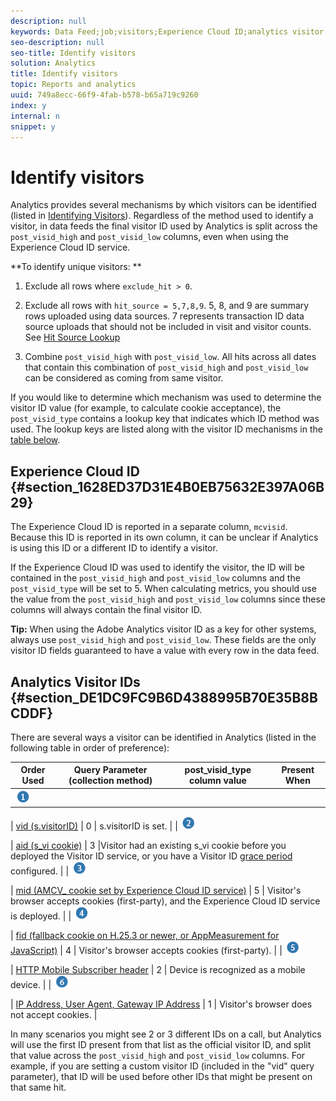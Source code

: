 ```yaml
---
description: null
keywords: Data Feed;job;visitors;Experience Cloud ID;analytics visitor id;identify
seo-description: null
seo-title: Identify visitors
solution: Analytics
title: Identify visitors
topic: Reports and analytics
uuid: 749a8ecc-66f9-4fab-b578-b65a719c9260
index: y
internal: n
snippet: y
---
```


# Identify visitors

Analytics provides several mechanisms by which visitors can be identified (listed in [Identifying Visitors](../../analytics-data-feed/c-df-contents/datafeeds-visid.md#concept_BE966BABA7D0475BB706BC6676B8FA11)). Regardless of the method used to identify a visitor, in data feeds the final visitor ID used by Analytics is split across the `post_visid_high` and `post_visid_low` columns, even when using the Experience Cloud ID service.

**To identify unique visitors: **

1. Exclude all rows where `exclude_hit > 0`. 
1. Exclude all rows with `hit_source = 5,7,8,9`. 5, 8, and 9 are summary rows uploaded using data sources. 7 represents transaction ID data source uploads that should not be included in visit and visitor counts. See [Hit Source Lookup](datafeeds-hit-source.md#concept_FE4C114F6A524F7593D5CAC944C36C42) 

1. Combine `post_visid_high` with `post_visid_low`. All hits across all dates that contain this combination of `post_visid_high` and `post_visid_low` can be considered as coming from same visitor.

If you would like to determine which mechanism was used to determine the visitor ID value (for example, to calculate cookie acceptance), the `post_visid_type` contains a lookup key that indicates which ID method was used. The lookup keys are listed along with the visitor ID mechanisms in the [table below](../../analytics-data-feed/c-df-contents/datafeeds-visid.md#table_D267D36451F643D1BB68AF6FEAA6AD1A).

## Experience Cloud ID {#section_1628ED37D31E4B0EB75632E397A06B29}

The Experience Cloud ID is reported in a separate column, `mcvisid`. Because this ID is reported in its own column, it can be unclear if Analytics is using this ID or a different ID to identify a visitor.

If the Experience Cloud ID was used to identify the visitor, the ID will be contained in the `post_visid_high` and `post_visid_low` columns and the `post_visid_type` will be set to 5. When calculating metrics, you should use the value from the `post_visid_high` and `post_visid_low` columns since these columns will always contain the final visitor ID.

**Tip:** When using the Adobe Analytics visitor ID as a key for other systems, always use `post_visid_high` and `post_visid_low`. These fields are the only visitor ID fields guaranteed to have a value with every row in the data feed.

## Analytics Visitor IDs {#section_DE1DC9FC9B6D4388995B70E35B8BCDDF}

There are several ways a visitor can be identified in Analytics (listed in the following table in order of preference): 

|  Order Used  | Query Parameter (collection method)  | post_visid_type column value  | Present When  |
|---|---|---|---|
|   ![](assets/step1_icon.png)

| [vid (s.visitorID)](http://marketing.adobe.com/resources/help/en_US/sc/implement/?f=visid_custom)  | 0  | s.visitorID is set.  |
|   ![](assets/step2_icon.png)

| [aid (s_vi cookie)](http://marketing.adobe.com/resources/help/en_US/sc/implement/?f=visid_analytics)  | 3  |Visitor had an existing s_vi cookie before you deployed the Visitor ID service, or you have a Visitor ID [grace period](http://marketing.adobe.com/resources/help/en_US/mcvid/?f=mcvid_grace_period) configured.  |
|   ![](assets/step3_icon.png)

| [mid (AMCV_ cookie set by Experience Cloud ID service)](http://marketing.adobe.com/resources/help/en_US/mcvid/)  | 5  | Visitor's browser accepts cookies (first-party), and the Experience Cloud ID service is deployed.  |
|   ![](assets/step4_icon.png)

| [fid (fallback cookie on H.25.3 or newer, or AppMeasurement for JavaScript)](http://marketing.adobe.com/resources/help/en_US/sc/implement/?f=visid_fallback)  | 4  | Visitor's browser accepts cookies (first-party).  |
|   ![](assets/step5_icon.png)

| [HTTP Mobile Subscriber header](http://marketing.adobe.com/resources/help/en_US/sc/implement/?f=visid_mobile)  | 2  | Device is recognized as a mobile device.  |
|   ![](assets/step6_icon.png)

| [IP Address, User Agent, Gateway IP Address](http://marketing.adobe.com/resources/help/en_US/sc/implement/?f=visid_fallback)  | 1  | Visitor's browser does not accept cookies.  |

In many scenarios you might see 2 or 3 different IDs on a call, but Analytics will use the first ID present from that list as the official visitor ID, and split that value across the `post_visid_high` and `post_visid_low` columns. For example, if you are setting a custom visitor ID (included in the "vid" query parameter), that ID will be used before other IDs that might be present on that same hit. 
